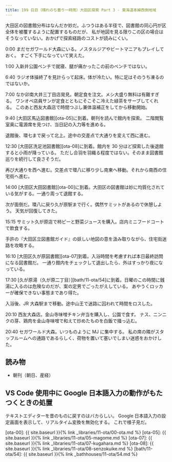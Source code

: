 ```yaml
---
title: 199 日目（晴れのち曇り一時雨）大田区探索 Part 3 - 東海道本線西側地域
---
```


大田区の図書館分布はなんだか妙だ。ふつうはある半径で、図書館の同心円が区全体を被覆するように配置するものだが、
私が地図を見る限りこの区の場合はそうなっていない。おかげで探索経路のコストが読みにくい。

0:00 まだセガワールド大森にいる。ノスタルジアやビートマニアもプレイしておく。
すごく下手になっていて笑えた。

1:00 入新井公園ベンチで就寝、腿が痛かったこの前のベンチではない。

6:40 ラジオ体操終了を見計らって起床。体が冷たい。特に足はそのうち凍るのではないか。

7:00 なか卯南大井三丁目店発見。朝定食を注文。メシ大盛り無料は有難すぎる。
ワンオペ店員サンが定食とともにそこそこ冷えた緑茶をサーブしてくれる。
このあと西友大森店で時間つぶし兼体温補正をしてから移動開始。

9:40 [大田区馬込図書館][ota-05]に到着。朝刊を読んで館内を探索。
二階閲覧室奥に電源席を見つけ、当日記の入力等を進める。

退館後、環七まで戻って北上。途中の交差点で大通りを変えて西に進む。

12:30 [大田区洗足池図書館][ota-08]に到着。館内を 30 分ほど探索した後退館すると小雨が降っている。
ただし合羽を羽織る程度ではない。そのまま図書館巡りを続行して良さそうだ。

再び大通りを西へ進む。交差点で環八に移り少し南東へ移動。それから南西の住宅街へ進む。

14:00 [大田区大田図書館][ota-00]に到着。大田区の図書館は妙に均質化されている気がする。一通り周って退館する。

次が面倒だ。環八に戻り久が原駅まで行く。偶然サミットがあるので休憩しよう。
天気が回復してきた。

15:15 サミット久が原店で柿ピーと野菜ジュースを購入。店内ミニフードコートで飲食する。

手許の『大田区立図書館ガイド』の妖しい地図の意を汲み取りながら、住宅街迷路を攻略する。

16:10 [大田区久が原図書館][ota-07]到着。入浴時間を考慮すれば本日最終訪問になる図書館だ。
一通り館内をチェックして退出したら、外はすっかり夜になっている。

17:30 [久が原湯（久が原二丁目）][bath/11-ota/54]に到着。日曜のこの時間に銭湯に入るのは危険なのだが、案の定男でごったがえしている。
あやうくロッカーが確保できない事態まであり得た。

入浴後、JR 大森駅まで移動。途中山王で迷路に囚われて時間をロスした。

20:10 西友大森店。金山寺味噌チキン弁当を購入し、公園で食す。
ナス、ニンニクの芽、鶏肉を金山寺味噌で和えて炒めたものを白飯で掻っ込む。

20:40 セガワールド大森。いつものように MJ に集中する。
私の席の隣がスタッフルームへの通路であるらしく、荷物を置いて塞いでしまい迷惑をおかけした。

## 読み物

* 朝刊（朝日、産経）

## VS Code 使用中に Google 日本語入力の動作がもたつくときの処置

テキストエディターを昔のものに戻すのはバカらしい。
Google 日本語入力の設定画面を表示して、リアルタイム変換を無効化する。
これで様子見だ。

[ota-00]: {{ site.baseurl }}{% link _libraries/11-ota/00-ota.md %}
[ota-05]: {{ site.baseurl }}{% link _libraries/11-ota/05-magome.md %}
[ota-07]: {{ site.baseurl }}{% link _libraries/11-ota/07-kugahara.md %}
[ota-08]: {{ site.baseurl }}{% link _libraries/11-ota/08-senzokuike.md %}
[bath/11-ota/54]: {{ site.baseurl }}{% link _bathhouses/11-ota/54.md %}
